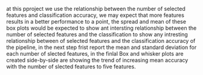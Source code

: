 at this pproject we use the relationship between the number of selected features and classification accuracy, we may expect that more features results in a better performance to a point, the spread and mean
of these box plots would be expected to show ant intersting relationship between the number of selected features and the classification to show any intresting relationship between of selected features and the 
classification accuracy of the pipeline, in the next step frist report the mean and standard deviation for each number of slected features, in the finlal Box and whisker plots are created side-by-side are
showing the trend of increasing mean accuracy with the number of slected features to five features.
